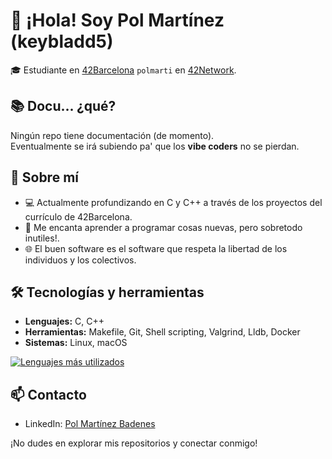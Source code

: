 # 👋 ¡Hola! Soy Pol Martínez (keybladd5)



🎓 Estudiante en [42Barcelona](https://42barcelona.com) `polmarti` en [42Network](https://42.fr).

## 📚 Docu... ¿qué?

Ningún repo tiene documentación (de momento).  
Eventualmente se irá subiendo pa' que los **vibe coders** no se pierdan.  

## 🧠 Sobre mí

- 💻 Actualmente profundizando en C y C++ a través de los proyectos del currículo de 42Barcelona.
- 🧩 Me encanta aprender a programar cosas nuevas, pero sobretodo inutiles!.
- 🌐 El buen software es el software que respeta la libertad de los individuos y los colectivos.

## 🛠️ Tecnologías y herramientas

- **Lenguajes:** C, C++
- **Herramientas:** Makefile, Git, Shell scripting, Valgrind, Lldb, Docker
- **Sistemas:** Linux, macOS

[![Lenguajes más utilizados](https://github-readme-stats.vercel.app/api/top-langs/?username=keybladd5&layout=compact&theme=radical)](https://github.com/keybladd5)

## 📫 Contacto

- LinkedIn: [Pol Martínez Badenes](https://www.linkedin.com/in/pol-mart%C3%ADnez-badenes-b5b58a267/)

¡No dudes en explorar mis repositorios y conectar conmigo!
